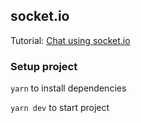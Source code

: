 ## socket.io

Tutorial: [Chat using socket.io](https://www.youtube.com/watch?v=NU-HfZY3ATQ 'Youtube video')

### Setup project

`yarn` to install dependencies

`yarn dev` to start project
